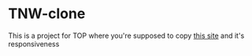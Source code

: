 # TNW-clone

This is a project for TOP where you're supposed to copy [this site](http://thenextweb.com/) and it's responsiveness
